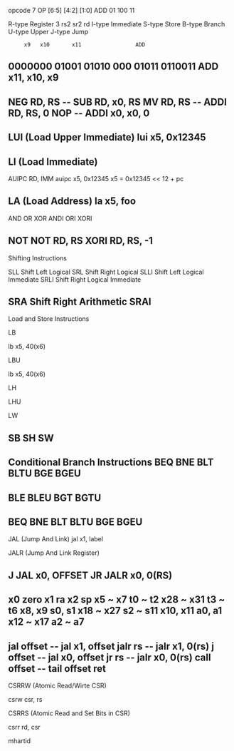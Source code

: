 opcode 7
OP  [6:5] [4:2] [1:0]
ADD 01    100   11

R-type Register 3   rs2 sr2 rd
I-type Immediate
S-type Store
B-type Branch
U-type Upper
J-type Jump

         x9   x10       x11                 ADD
0000000 01001 01010 000 01011   0110011
ADD x11, x10, x9
---------------
NEG RD, RS    -- SUB RD, x0, RS
MV  RD, RS    -- ADDI RD, RS, 0
NOP           -- ADDI x0, x0, 0
------------
LUI (Load Upper Immediate) 
lui x5, 0x12345
------------
LI (Load Immediate)
-----------
AUIPC RD, IMM
auipc x5, 0x12345   x5 = 0x12345 << 12 + pc

LA (Load Address)
la x5, foo
----------
AND 
OR
XOR
ANDI
ORI
XORI

NOT   NOT RD, RS      XORI RD, RS, -1
-----------
Shifting Instructions

SLL   Shift Left Logical
SRL   Shift Right Logical
SLLI  Shift Left Logical Immediate
SRLI  Shift Right Logical Immediate

SRA   Shift Right Arithmetic
SRAI
-------------
Load and Store Instructions

LB

lb x5, 40(x6)

LBU

lb x5, 40(x6)

LH

LHU

LW

SB
SH
SW
----------------
Conditional Branch Instructions
BEQ
BNE
BLT
BLTU
BGE
BGEU
-------------
BLE
BLEU
BGT
BGTU
------------
BEQ
BNE
BLT
BLTU
BGE
BGEU
----------
JAL (Jump And Link)
jal x1, label

JALR (Jump And Link Register)

J
JAL x0, OFFSET
JR
JALR x0, 0(RS)
--------------------
x0               zero
x1               ra
x2               sp
x5 ~ x7          t0 ~ t2
x28 ~ x31        t3 ~ t6
x8, x9           s0, s1
x18 ~ x27        s2 ~ s11
x10, x11         a0, a1
x12 ~ x17        a2 ~ a7
-----------------------
jal offset -- jal x1, offset
jalr rs    -- jalr x1, 0(rs)
j offset   -- jal x0, offset
jr rs      -- jalr x0, 0(rs)
call offset -- 
tail offset
ret 
-----------------------
CSRRW (Atomic Read/Wirte CSR)

csrw csr, rs

CSRRS (Atomic Read and Set Bits in CSR)

csrr rd, csr

mhartid

